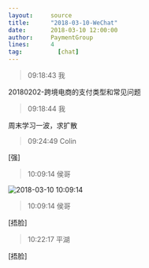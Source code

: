 ```yaml
---
layout:     source 
title:      "2018-03-10-WeChat"
date:       2018-03-10 12:00:00
author:     PaymentGroup
lines:      4 
tag:		  [chat]
---
```

> 09:18:43  我  
   
20180202-跨境电商的支付类型和常见问题  
   
> 09:18:44  我  
   
周末学习一波，求扩散  
   
> 09:24:49  Colin  
   
[强]  
   
> 10:09:14  侯哥  
   
![2018-03-10 10:09:14](http://static.cocolian.org/img/20180310_100914.png) 
   
> 10:09:14  侯哥  
   
[捂脸]  
   
> 10:22:17  平湖  
   
[捂脸]  
   
